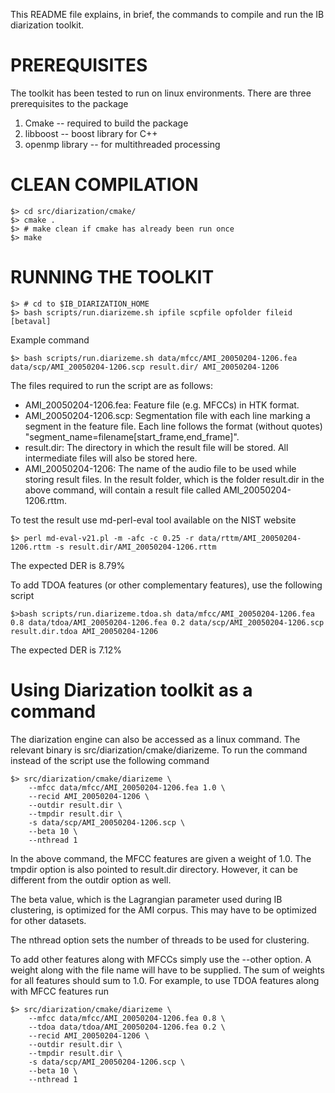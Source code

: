This README file explains, in brief, the commands to 
compile and run the IB diarization toolkit.

# PREREQUISITES

The toolkit has been tested to run on linux environments.
There are three prerequisites to the package

1. Cmake -- required to build the package
2. libboost -- boost library for C++
3. openmp library -- for multithreaded processing

# CLEAN COMPILATION

```
$> cd src/diarization/cmake/
$> cmake .
$> # make clean if cmake has already been run once
$> make
```

# RUNNING THE TOOLKIT

```
$> # cd to $IB_DIARIZATION_HOME
$> bash scripts/run.diarizeme.sh ipfile scpfile opfolder fileid [betaval]
```


Example command

```
$> bash scripts/run.diarizeme.sh data/mfcc/AMI_20050204-1206.fea data/scp/AMI_20050204-1206.scp result.dir/ AMI_20050204-1206
```

The files required to run the script are as follows:
  - AMI_20050204-1206.fea: Feature file (e.g. MFCCs) in HTK format.
  - AMI_20050204-1206.scp: Segmentation file with each line marking a segment in the feature file.
                           Each line follows the format (without quotes) "segment_name=filename[start_frame,end_frame]".
  - result.dir: The directory in which the result file will be stored. All intermediate files will also be stored here.
  - AMI_20050204-1206: The name of the audio file to be used while storing result files. In the result folder, which is
                       the folder result.dir in the above command, will contain a result file called AMI_20050204-1206.rttm.

To test the result use md-perl-eval tool available on the NIST website

```
$> perl md-eval-v21.pl -m -afc -c 0.25 -r data/rttm/AMI_20050204-1206.rttm -s result.dir/AMI_20050204-1206.rttm
```

The expected DER is 8.79%

To add TDOA features (or other complementary features), use the following script

```
$>bash scripts/run.diarizeme.tdoa.sh data/mfcc/AMI_20050204-1206.fea 0.8 data/tdoa/AMI_20050204-1206.fea 0.2 data/scp/AMI_20050204-1206.scp result.dir.tdoa AMI_20050204-1206
```

The expected DER is 7.12%

# Using Diarization toolkit as a command

The diarization engine can also be accessed as a linux command. The relevant binary is src/diarization/cmake/diarizeme.
To run the command instead of the script use the following command

```
$> src/diarization/cmake/diarizeme \
    --mfcc data/mfcc/AMI_20050204-1206.fea 1.0 \
    --recid AMI_20050204-1206 \
    --outdir result.dir \
    --tmpdir result.dir \
    -s data/scp/AMI_20050204-1206.scp \
    --beta 10 \
    --nthread 1 
```

In the above command, the MFCC features are given a weight of 1.0. The tmpdir option
is also pointed to result.dir directory. However, it can be different from the outdir
option as well. 

The beta value, which is the Lagrangian parameter used during IB clustering, is optimized for the AMI corpus. 
This may have to be optimized for other datasets.

The nthread option sets the number of threads to be used for clustering.

To add other features along with MFCCs simply use the --other option. A weight along with the file name will
have to be supplied. The sum of weights for all features should sum to 1.0.
For example, to use TDOA features along with MFCC features run

```
$> src/diarization/cmake/diarizeme \
    --mfcc data/mfcc/AMI_20050204-1206.fea 0.8 \
    --tdoa data/tdoa/AMI_20050204-1206.fea 0.2 \
    --recid AMI_20050204-1206 \
    --outdir result.dir \
    --tmpdir result.dir \
    -s data/scp/AMI_20050204-1206.scp \
    --beta 10 \
    --nthread 1 
```
